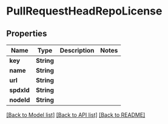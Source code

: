 # PullRequestHeadRepoLicense

## Properties
Name | Type | Description | Notes
------------ | ------------- | ------------- | -------------
**key** | **String** |  | 
**name** | **String** |  | 
**url** | **String** |  | 
**spdxId** | **String** |  | 
**nodeId** | **String** |  | 

[[Back to Model list]](../README.md#documentation-for-models) [[Back to API list]](../README.md#documentation-for-api-endpoints) [[Back to README]](../README.md)


